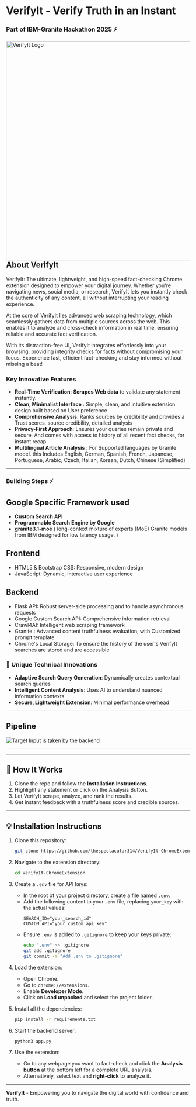 # VerifyIt - Verify Truth in an Instant 
<h3>Part of IBM-Granite Hackathon 2025 ⚡ </h3>
<div>
  <img 
    src="https://github.com/user-attachments/assets/c9719f5d-99f3-489e-9285-dba22da2c526" 
    alt="VerifyIt Logo" 
    style="height: 600px; width: 600px; float: left;"
  >



</div>

---

## **About VerifyIt**
VerifyIt: The ultimate, lightweight, and high-speed fact-checking Chrome extension designed to empower your digital journey. Whether you're navigating news, social media, or research, VerifyIt lets you instantly check the authenticity of any content, all without interrupting your reading experience.

At the core of VerifyIt lies advanced web scraping technology, which seamlessly gathers data from multiple sources across the web. This enables it to analyze and cross-check information in real time, ensuring reliable and accurate fact verification.

With its distraction-free UI, VerifyIt integrates effortlessly into your browsing, providing integrity checks for facts without compromising your focus. Experience fast, efficient fact-checking and stay informed without missing a beat!

### Key Innovative Features

- **Real-Time Verification**: **Scrapes Web data** to validate any statement instantly.  
- **Clean, Minimalist Interface** : Simple, clean, and intuitive extension design built based on User preference
- **Comprehensive Analysis**: Ranks sources by credibility and provides a Trust scores, source credibility, detailed analysis 
- **Privacy-First Approach**: Ensures your queries remain private and secure. And comes with access to history of all recent fact checks, for instant recap
- **Multilingual Article Analysis** : For Supported languages by Granite model. this Includes English, German, Spanish, French, Japanese, Portuguese, Arabic, Czech, Italian, Korean, Dutch, Chinese (Simplified)

---
### Building Steps ⚡
## **Google Specific Framework used**

- **Custom Search API**
- **Programmable Search Engine by Google**
- **granite3.1-moe** ( long-context mixture of experts (MoE) Granite models from IBM designed for low latency usage. )
  
## **Frontend**
- HTML5 & Bootstrap CSS: Responsive, modern design
- JavaScript: Dynamic, interactive user experience

## **Backend**
- Flask API: Robust server-side processing and to handle asynchronous requests
- Google Custom Search API: Comprehensive information retrieval
- Crawl4AI: Intelligent web scraping framework
- Granite : Advanced content truthfulness evaluation, with Customized prompt template
- Chrome's Local Storage: To ensure the history of the user's VerifyIt searches are stored and are accessible

### 🔧 Unique Technical Innovations

- **Adaptive Search Query Generation**: Dynamically creates contextual search queries
- **Intelligent Content Analysis**: Uses AI to understand nuanced information contexts
- **Secure, Lightweight Extension**: Minimal performance overhead
  
---

## Pipeline
![Target Input is taken by the backend](https://github.com/user-attachments/assets/7c6a9703-9d60-45ac-b853-47c6c05a6bf9)

---

---

## 🧩 **How It Works**
1. Clone the repo and follow the **Installation Instructions**.
2. Highlight any statement or click on the Analysis Button.
3. Let VerifyIt scrape, analyze, and rank the results.
4. Get instant feedback with a truthfulness score and credible sources.

---

## 💡 **Installation Instructions**
1. Clone this repository:  
   ```bash
   git clone https://github.com/thespectacular314/VerifyIt-ChromeExtension.git
   ```

2. Navigate to the extension directory:  
   ```bash
   cd VerifyIt-ChromeExtension
   ```

3. Create a `.env` file for API keys:  
   - In the root of your project directory, create a file named `.env`.
   - Add the following content to your `.env` file, replacing `your_key` with the actual values:
     ```env
     SEARCH_ID="your_search_id"
     CUSTOM_API="your_custom_api_key"
     ```
   - Ensure `.env` is added to `.gitignore` to keep your keys private:
     ```bash
     echo ".env" >> .gitignore
     git add .gitignore
     git commit -m "Add .env to .gitignore"
     ```

4. Load the extension:
   - Open Chrome.
   - Go to `chrome://extensions`.
   - Enable **Developer Mode**.
   - Click on **Load unpacked** and select the project folder.

5. Install all the dependencies:
   ```bash
   pip install -r requirements.txt
   ```
     
6. Start the backend server:
   ```bash
   python3 app.py
   ```

7. Use the extension:
   - Go to any webpage you want to fact-check and click the **Analysis button** at the bottom left for a complete URL analysis.
   - Alternatively, select text and **right-click** to analyze it.

---

**VerifyIt** - Empowering you to navigate the digital world with confidence and truth.  
